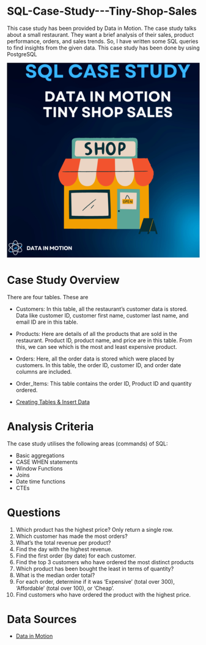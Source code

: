 # SQL-Case-Study---Tiny-Shop-Sales
This case study has been provided by Data in Motion. The case study talks about a small restaurant. They want a brief analysis of their sales, product performance, orders, and sales trends. So, I have written some SQL queries to find insights from the given data. This case study has been done by using PostgreSQL

![Tinyshopsales.png](https://github.com/keshavdewan/SQL-Case-Study-Tiny-Shop-Sales/blob/a6a4848399869797dfed291cbaef7ccfeb962f24/Tinyshopsales.png)
# Case Study Overview
There are four tables. These are

- Customers: In this table, all the restaurant’s customer data is stored. Data like customer ID, customer first name, customer last name, and email ID are in this table.
- Products: Here are details of all the products that are sold in the restaurant. Product ID, product name, and price are in this table. From this, we can see which is the most and least expensive product.
- Orders: Here, all the order data is stored which were placed by customers. In this table, the order ID, customer ID, and order date columns are included.
- Order_Items: This table contains the order ID, Product ID and quantity ordered.

 - [Creating Tables & Insert Data](https://github.com/keshavdewan/SQL-Case-Study-Tiny-Shop-Sales/blob/62211999ea66421cb4a0e5398c7c89742640e7da/Creating%20Tables%20%26%20Inserting%20Data.sql)

# Analysis Criteria
The case study utilises the following areas (commands) of SQL:
- Basic aggregations
- CASE WHEN statements
- Window Functions
- Joins
- Date time functions
- CTEs

# Questions
1. Which product has the highest price? Only return a single row.
2. Which customer has made the most orders?
3. What’s the total revenue per product?
4. Find the day with the highest revenue.
5. Find the first order (by date) for each customer.
6. Find the top 3 customers who have ordered the most distinct products
7. Which product has been bought the least in terms of quantity?
8. What is the median order total?
9. For each order, determine if it was ‘Expensive’ (total over 300), ‘Affordable’ (total over 100), or ‘Cheap’.
10. Find customers who have ordered the product with the highest price.

# Data Sources
- [Data in Motion](https://d-i-motion.com/lessons/customer-orders-analysis/)

